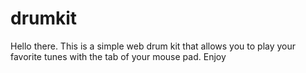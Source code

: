 # drumkit
Hello there. This is a simple web drum kit that allows you to play your favorite tunes with the tab of your mouse pad. Enjoy
